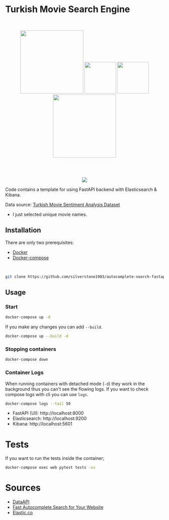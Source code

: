 # Turkish Movie Search Engine

<br>

<p style="text-align:center">
<img src="https://fastapi.tiangolo.com/img/logo-margin/logo-teal.png" width="200" > 
<img src="https://plugins.jetbrains.com/files/16111/151977/icon/pluginIcon.png" width="100">
<img src="https://www.bujarra.com/wp-content/uploads/2018/11/kibana0.jpg" width="100" >
<img src="https://devnot.com/wp-content/uploads/2017/09/docker-compose.jpg" width="200" >

</p>
<br>
<br> 
<center>

![](https://im2.ezgif.com/tmp/ezgif-2-d2bcaa85eb.gif)
</center>

Code contains a template for using FastAPI backend with Elasticsearch & Kibana.

Data source: [Turkish Movie Sentiment Analysis Dataset](https://www.kaggle.com/mustfkeskin/turkish-movie-sentiment-analysis-dataset)
* I just selected unique movie names.

## Installation

There are only two prerequisites:

* [Docker](https://docs.docker.com/get-docker/)
* [Docker-compose](https://docs.docker.com/compose/install/)

<br>

``` bash
git clone https://github.com/silverstone1903/autocomplete-search-fastapi-es-kibana
```

## Usage
### Start 

``` bash
docker-compose up -d
```

If you make any changes you can add `--build`. 

``` bash
docker-compose up --build -d
``` 

### Stopping containers

``` bash
docker-compose down
```
### Container Logs
When running containers with detached mode (`-d`) they work in the background thus you can't see the flowing logs. If you want to check compose logs with cli you can use `logs`.

``` bash
docker-compose logs --tail 50
```

* FastAPI (UI): http://localhost:8000
* Elasticsearch: http://localhost:9200
* Kibana: http://localhost:5601

# Tests

If you want to run the tests inside the container;

```bash
docker-compose exec web pytest tests -sv
```


# Sources
* [DataAPI](https://github.com/naciyuksel/DataAPI)
* [Fast Autocomplete Search for Your Website](https://github.com/simonw/24ways-datasette)
* [Elastic.co](https://www.elastic.co/guide/en/elasticsearch/reference/current/analysis-lang-analyzer.html#turkish-analyzer)
